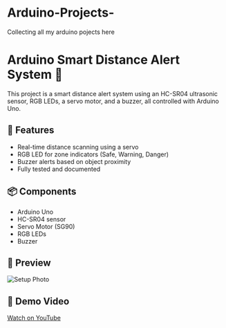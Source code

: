# Arduino-Projects-
Collecting all my arduino pojects here 
# Arduino Smart Distance Alert System 🚨

This project is a smart distance alert system using an HC-SR04 ultrasonic sensor, RGB LEDs, a servo motor, and a buzzer, all controlled with Arduino Uno.

## 🔧 Features
- Real-time distance scanning using a servo
- RGB LED for zone indicators (Safe, Warning, Danger)
- Buzzer alerts based on object proximity
- Fully tested and documented

## 📦 Components
- Arduino Uno
- HC-SR04 sensor
- Servo Motor (SG90)
- RGB LEDs
- Buzzer

## 📸 Preview
![Setup Photo](images/setup_photo1.jpg)

## 🎥 Demo Video
[Watch on YouTube](https://youtu.be/fw2il2FO8rU)

